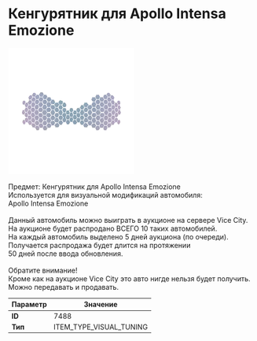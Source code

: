 # Кенгурятник для Apollo Intensa Emozione

![Item Image](../img/7488.webp?raw=true)

Предмет: Кенгурятник для Apollo Intensa Emozione<br>Используется для визуальной модификаций автомобиля:<br>Apollo Intensa Emozione<br><br>Данный автомобиль можно выиграть в аукционе на сервере Vice City.<br>На аукционе будет распродано ВСЕГО 10 таких автомобилей.<br>На каждый автомобиль выделено 5 дней аукциона (по очереди).<br>Получается распродажа будет длится на протяжении<br>50 дней после ввода обновления.<br><br>Обратите внимание!<br>Кроме как на аукционе Vice City это авто нигде нельзя будет получить.<br>Можно передавать и продавать.


| Параметр | Значение |
|----------|----------|
| **ID** | 7488 |
| **Тип** | ITEM_TYPE_VISUAL_TUNING |

